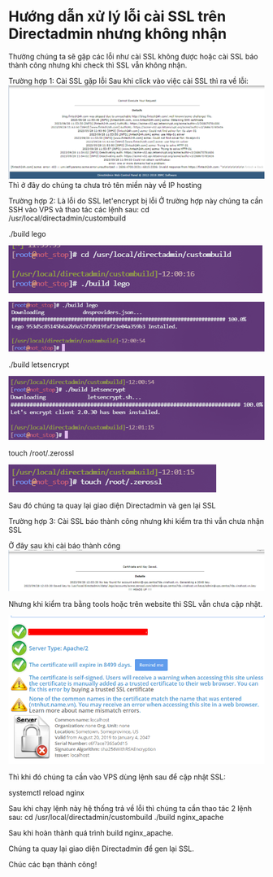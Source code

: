 # Hướng dẫn xử lý lỗi cài SSL trên Directadmin nhưng không nhận

Thường chúng ta sẽ gặp các lỗi như cài SSL không được hoặc cài SSL báo thành công nhưng khi check thì SSL vẫn không nhận.

Trường hợp 1: Cài SSL gặp lỗi
Sau khi click vào việc cài SSL thì ra về lỗi:
![Alt text](image-7.png)
Thì ở đây do chúng ta chưa trỏ tên miền này về IP hosting

Trường hợp 2: Là lỗi do SSL let'encrypt bị lỗi
 Ở trường hợp này chúng ta cần SSH vào VPS và thao tác các lệnh sau:
cd /usr/local/directadmin/custombuild

./build lego

 ![Alt text](image-8.png)

 ![Alt text](image-9.png)

 ./build letsencrypt

 ![Alt text](image-10.png)

 touch /root/.zerossl

 ![Alt text](image-11.png)

 Sau đó chúng ta quay lại giao diện Directadmin và gen lại SSL

 Trường hợp 3: Cài SSL báo thành công nhưng khi kiểm tra thì vẫn chưa nhận SSL

 Ở đây sau khi cài báo thành công
 ![Alt text](image-12.png)

 Nhưng khi kiểm tra bằng tools hoặc trên website thì SSL vẫn chưa cập nhật.

 ![Alt text](image-13.png)

 Thì khi đó chúng ta cần vào VPS dùng lệnh sau để cập nhật SSL:

 systemctl reload nginx

 Sau khi chạy lệnh này hệ thống trả về lỗi thì chúng ta cần thao tác 2 lệnh sau:
 cd /usr/local/directadmin/custombuild
 ./build nginx_apache

 Sau khi hoàn thành quá trình build nginx_apache.

 Chúng ta quay lại giao diện Directadmin để gen lại SSL.

 Chúc các bạn thành công!
 